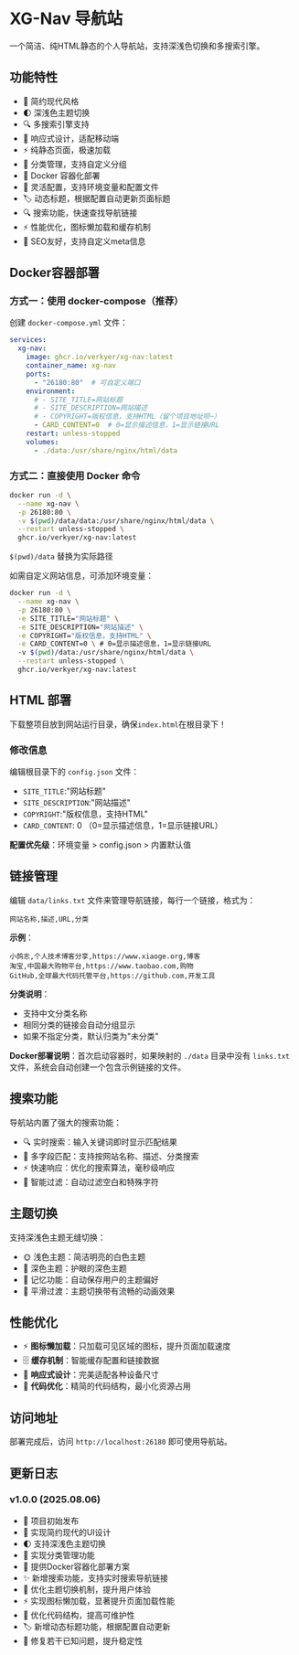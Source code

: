 # XG-Nav 导航站

一个简洁、纯HTML静态的个人导航站，支持深浅色切换和多搜索引擎。

## 功能特性

- 🎨 简约现代风格
- 🌓 深浅色主题切换
- 🔍 多搜索引擎支持
- 📱 响应式设计，适配移动端
- ⚡ 纯静态页面，极速加载
- 📂 分类管理，支持自定义分组
- 🐳 Docker 容器化部署
- 🔧 灵活配置，支持环境变量和配置文件
- 🏷️ 动态标题，根据配置自动更新页面标题
- 🔍 搜索功能，快速查找导航链接
- ⚡ 性能优化，图标懒加载和缓存机制
- 🎯 SEO友好，支持自定义meta信息

## Docker容器部署

### 方式一：使用 docker-compose（推荐）

创建 `docker-compose.yml` 文件：

```yaml
services:
  xg-nav:
    image: ghcr.io/verkyer/xg-nav:latest
    container_name: xg-nav
    ports:
      - "26180:80"  # 可自定义端口
    environment:
      # - SITE_TITLE=网站标题
      # - SITE_DESCRIPTION=网站描述
      # - COPYRIGHT=版权信息，支持HTML（留个项目地址呗~）
      - CARD_CONTENT=0  # 0=显示描述信息，1=显示链接URL
    restart: unless-stopped
    volumes:
      - ./data:/usr/share/nginx/html/data
```

### 方式二：直接使用 Docker 命令

```bash
docker run -d \
  --name xg-nav \
  -p 26180:80 \
  -v $(pwd)/data/data:/usr/share/nginx/html/data \
  --restart unless-stopped \
  ghcr.io/verkyer/xg-nav:latest
```
`$(pwd)/data` 替换为实际路径

如需自定义网站信息，可添加环境变量：
```bash
docker run -d \
  --name xg-nav \
  -p 26180:80 \
  -e SITE_TITLE="网站标题" \
  -e SITE_DESCRIPTION="网站描述" \
  -e COPYRIGHT="版权信息，支持HTML" \
  -e CARD_CONTENT=0 \ # 0=显示描述信息，1=显示链接URL
  -v $(pwd)/data:/usr/share/nginx/html/data \
  --restart unless-stopped \
  ghcr.io/verkyer/xg-nav:latest
```

## HTML 部署

下载整项目放到网站运行目录，确保`index.html`在根目录下！

### 修改信息

编辑根目录下的 `config.json` 文件：

- `SITE_TITLE`:"网站标题"
- `SITE_DESCRIPTION`:"网站描述"
- `COPYRIGHT`:"版权信息，支持HTML"
- `CARD_CONTENT`: 0 （0=显示描述信息，1=显示链接URL）

**配置优先级**：环境变量 > config.json > 内置默认值

## 链接管理

编辑 `data/links.txt` 文件来管理导航链接，每行一个链接，格式为：

```
网站名称,描述,URL,分类
```

**示例**：
```
小鸽志,个人技术博客分享,https://www.xiaoge.org,博客
淘宝,中国最大购物平台,https://www.taobao.com,购物
GitHub,全球最大代码托管平台,https://github.com,开发工具
```

**分类说明**：
- 支持中文分类名称
- 相同分类的链接会自动分组显示
- 如果不指定分类，默认归类为"未分类"

**Docker部署说明**：首次启动容器时，如果映射的 `./data` 目录中没有 `links.txt` 文件，系统会自动创建一个包含示例链接的文件。

## 搜索功能

导航站内置了强大的搜索功能：
- 🔍 实时搜索：输入关键词即时显示匹配结果
- 🎯 多字段匹配：支持按网站名称、描述、分类搜索
- ⚡ 快速响应：优化的搜索算法，毫秒级响应
- 🔄 智能过滤：自动过滤空白和特殊字符

## 主题切换

支持深浅色主题无缝切换：
- 🌞 浅色主题：简洁明亮的白色主题
- 🌙 深色主题：护眼的深色主题
- 💾 记忆功能：自动保存用户的主题偏好
- 🎨 平滑过渡：主题切换带有流畅的动画效果

## 性能优化

- ⚡ **图标懒加载**：只加载可见区域的图标，提升页面加载速度
- 🗄️ **缓存机制**：智能缓存配置和链接数据
- 📱 **响应式设计**：完美适配各种设备尺寸
- 🔧 **代码优化**：精简的代码结构，最小化资源占用

## 访问地址

部署完成后，访问 `http://localhost:26180` 即可使用导航站。

## 更新日志

### v1.0.0 (2025.08.06)
- 🎉 项目初始发布
- 🎨 实现简约现代的UI设计
- 🌓 支持深浅色主题切换
- 📂 实现分类管理功能
- 🐳 提供Docker容器化部署方案
- ✨ 新增搜索功能，支持实时搜索导航链接
- 🎯 优化主题切换机制，提升用户体验
- ⚡ 实现图标懒加载，显著提升页面加载性能
- 🔧 优化代码结构，提高可维护性
- 🏷️ 新增动态标题功能，根据配置自动更新
- 🐛 修复若干已知问题，提升稳定性
